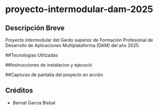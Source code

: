 # proyecto-intermodular-dam-2025

## Descripción Breve
Proyecto intermodular del Gardo superior de Formación Profesional de Desarrollo de Aplicaciones Multiplataforma (DAM) del año 2025.

##Tecnologias Utilizadas

##Instrucciones de instalacion y ejecució

##Capturas de pantalla del proyecto en acción

## Créditos
- Bernat Garcia Bisbal

